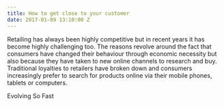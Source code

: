 ```yaml
---
title: How to get close to your customer
date: 2017-01-09 13:10:00 Z
---
```


Retailing has always been highly competitive but in recent years it has become highly challenging too. The reasons revolve around the fact that consumers have changed their behaviour through economic necessity but also because they have taken to new online channels to research and buy. Traditional loyalties to retailers have broken down and consumers increasingly prefer to search for products online via their mobile phones, tablets or computers.

Evolving So Fast

